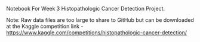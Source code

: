Notebook For Week 3 Histopathologic Cancer Detection Project. 

Note: Raw data files are too large to share to GitHub but can be downloaded at the Kaggle competition link - https://www.kaggle.com/competitions/histopathologic-cancer-detection/
